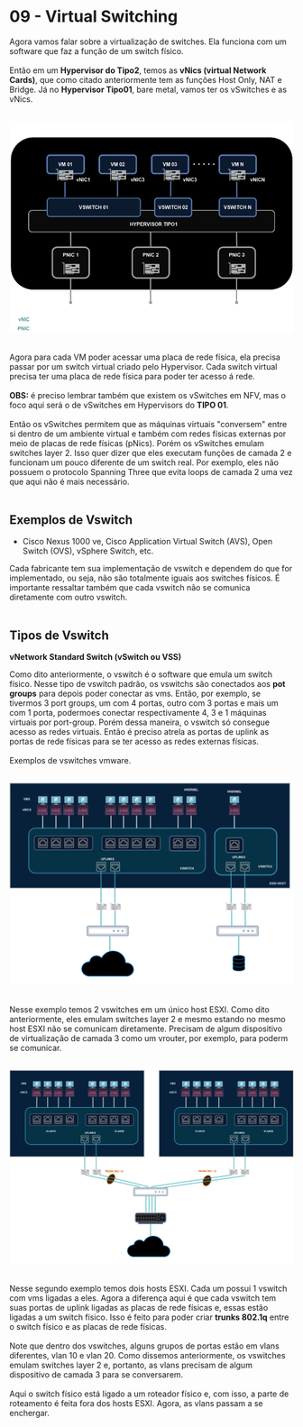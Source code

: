 # 09 - Virtual Switching

Agora vamos falar sobre a virtualização de switches. Ela funciona com um software que faz a função de um switch físico. <br></br>
Então em um **Hypervisor do Tipo2**, temos as **vNics (virtual Network Cards)**, que como citado anteriormente tem as funções Host Only, NAT e Bridge. Já no **Hypervisor Tipo01**, bare metal, vamos ter os vSwitches e as vNics. <br></br>

![SERVER](Imagens/server.png) <br></br>

Agora para cada VM poder acessar uma placa de rede física, ela precisa passar por um switch virtual criado pelo Hypervisor. Cada switch virtual precisa ter uma placa de rede física para poder ter acesso á rede. <br></br>
**OBS:** é preciso lembrar também que existem os vSwitches em NFV, mas o foco aqui será o de vSwitches em Hypervisors do **TIPO 01**. <br></br>
Então os vSwitches permitem que as máquinas virtuais "conversem" entre si dentro de um ambiente virtual e também com redes físicas externas por meio de placas de rede físicas (pNics). Porém os vSwitches emulam switches layer 2. Isso quer dizer que eles executam funções de camada 2 e funcionam um pouco diferente de um switch real. Por exemplo, eles não possuem o protocolo Spanning Three que evita loops de camada 2 uma vez que aqui não é mais necessário. <br></br>

## Exemplos de Vswitch

- Cisco Nexus 1000 ve, Cisco Application Virtual Switch (AVS), Open Switch (OVS), vSphere Switch, etc.

Cada fabricante tem sua implementação de vswitch e dependem do que for implementado, ou seja, não são totalmente iguais aos switches físicos. É importante ressaltar também que cada vswitch não se comunica diretamente com outro vswitch. <br></br>

## Tipos de Vswitch

**vNetwork Standard Switch (vSwitch ou VSS)**

Como dito anteriormente, o vswitch é o software que emula um switch físico. Nesse tipo de vswitch padrão, os vswitchs são conectados aos **pot groups** para depois poder conectar as vms. Então, por exemplo, se tivermos 3 port groups, um com 4 portas, outro com 3 portas e mais um com 1 porta, podermoes conectar respectivamente 4, 3 e 1 máquinas virtuais por port-group. Porém dessa maneira, o vswitch só consegue acesso as redes virtuais. Então é preciso atrela as portas de uplink as portas de rede físicas para se ter acesso as redes externas físicas. <br></br>
Exemplos de vswitches vmware. <br></br>

![VSWITCH](Imagens/vswitch.png) <br></br>

Nesse exemplo temos 2 vswitches em um único host ESXI. Como dito anteriormente, eles emulam switches layer 2 e mesmo estando no mesmo host ESXI não se comunicam diretamente. Precisam de algum dispositivo de virtualização de camada 3 como um vrouter, por exemplo, para poderm se comunicar. <br></br>

![TRUNK](Imagens/trunk.png) <br></br>

Nesse segundo exemplo temos dois hosts ESXI. Cada um possui 1 vswitch com vms ligadas a eles. Agora a diferença aqui é que cada vswitch tem suas portas de uplink ligadas as placas de rede físicas e, essas estão ligadas a um switch físico. Isso é feito para poder criar **trunks 802.1q** entre o switch físico e as placas de rede físicas. <br></br>
Note que dentro dos vswitches, alguns grupos de portas estão em vlans diferentes, vlan 10 e vlan 20. Como dissemos anteriormente, os vswitches emulam switches layer 2 e, portanto, as vlans precisam de algum dispositivo de camada 3 para se conversarem. <br></br>
Aqui o switch físico está ligado a um roteador físico e, com isso, a parte de roteamento é feita fora dos hosts ESXI. Agora, as vlans passam a se enchergar. <br></br>